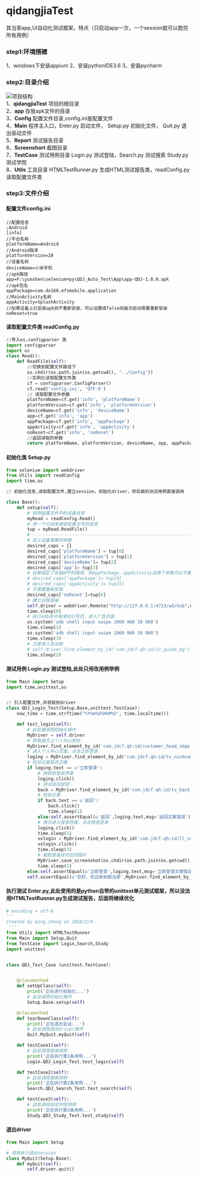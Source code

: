 # qidangjiaTest
其当家app,UI自动化测试框架，特点（只启动app一次，一个session就可以跑完所有用例）
### step1:环境搭建
1、windows下安装appium
2、安装pythonIDE3.6
3、安装pycharm

### step2:目录介绍
![项目结构](https://github.com/ming-zh/qidangjiaTest/blob/master/imgs/dir.jpg)  
1、**qidangjiaTest** 项目的根目录  
2、**app** 存放apk文件的目录  
3、**Config** 配置文件目录,config.ini是配置文件  
4、**Main** 程序主入口，Enter.py 启动文件， Setup.py 初始化文件， Quit.py 退出驱动文件  
5、**Report** 测试报告目录  
6、**Screenshort** 截图目录  
7、**TestCase** 测试用例目录 Login.py 测试登陆，Search.py 测试搜索 Study.py 测试学院  
8、**Utils** 工具目录 HTMLTestRunner.py 生成HTML测试报告类，readConfig.py 读取配置文件类  

### step3:文件介绍
#### 配置文件config.ini
	//配置信息  
	;Android   
	[info]
	//平台名称  
	platformName=Android  
	//Android版本  
	platformVersion=28  
	//设备名称  
	deviceName=小米手机
	//apk路径  
	app=F:\yunshen\selenium+py\QDJ_Auto_Test\App\app-QDJ-1.0.0.apk
	//apk包名  
	appPackage=com.dx168.efsmobile.application
	//MainActivity名称  
	appActivity=SplashActivity
	//如果设备上已安装apk则不重新安装，可以设置成false则每次启动需要重新安装  
	noReset=true
#### 读取配置文件类 readConfig.py
```python  
//导入os,configparser 类
import configparser
import os      
class Read():  
	def ReadFile(self):  
		//切换到配置文件路径下    
		os.chdir(os.path.join(os.getcwd(), "../Config"))  
		//实例化读取配置文件类    
		cf = configparser.ConfigParser()   
		cf.read('config.ini', 'UTF-8')  
		// 读取配置文件参数    
		platformName=cf.get('info', 'platformName')  
		platformVersion=cf.get('info', 'platformVersion')  
		deviceName=cf.get('info', 'deviceName')  
		app=cf.get('info', 'app')  
		appPackage=cf.get('info', 'appPackage')  
		appActivity=cf.get('info', 'appActivity')  
		noReset=cf.get('info', 'noReset')  
		//返回读取的参数    
		return platformName, platformVersion, deviceName, app, appPackage, appActivity, noReset  
```  
#### 初始化类 Setup.py
```python
from selenium import webdriver
from Utils import readConfig
import time,os

// 初始化信息,读取配置文件,建立session，初始化driver，供后面的测试用例直接调用

class Base():
    def setup(self):
        # 调用配置文件中的设备信息
        myRead = readConfig.Read()
        # 用一个元组来接收配置文件的信息
        tup = myRead.ReadFile()
        # ---------------------------------------------------------------------------------------------------------------
        # 定义设备需要的参数
        desired_caps = {}
        desired_caps['platformName'] = tup[0]
        desired_caps['platformVersion'] = tup[1]
        desired_caps['deviceName']= tup[2]
        desired_caps['app']= tup[3]
        # 如果指定了安装APP的路径，则appPackage，appActivity这两个参数可以不要
        # desired_caps['appPackage']= tup[4]
        # desired_caps['appActivity']= tup[5]
        # 不需要重新安装
        desired_caps['noReset']=tup[6]
        # 建立远程连接
        self.driver = webdriver.Remote("http://127.0.0.1:4723/wd/hub",desired_caps)
        time.sleep(8)
        # 执行adb命令来滑动引导页，进入广告页面
        os.system('adb shell input swipe 1060 960 10 960')
        time.sleep(1)
        os.system('adb shell input swipe 1060 960 10 960')
        time.sleep(3)
        # 立即进入其当家
        # self.driver.find_element_by_id('com.jdcf.qh:id/iv_guide_bg').click()
        time.sleep(2)
```  
#### 测试用例 Login.py 测试登陆,此处只用改用例举例  
```python
from Main import Setup
import time,unittest,os


// 引入配置文件,并获取到driver
class QDJ_Login_Test(Setup.Base,unittest.TestCase):
    now_time = time.strftime("%Y%m%d%H%M%S", time.localtime())

    def test_login(self):
        # 此处要调用初始化操作
        MyDriver = self.driver
        # 获取首页上个人中心图标
        MyDriver.find_element_by_id('com.jdcf.qh:id/customer_head_imge').click()
        # 进入个人中心页面，点击立即登录
        loging = MyDriver.find_element_by_id('com.jdcf.qh:id/tv_nickname')
        # 检验文案是否正确
        if loging.text == u'立即登录':
            # 跳转到登录界面
            loging.click()
            # 测试返回按钮
            back = MyDriver.find_element_by_id('com.jdcf.qh:id/tv_back')
            # 检验文案
            if back.text == u'返回':
                back.click()
                time.sleep(1)
            else:self.assertEqual(u'返回',loging.text,msg='返回文案错误')
            # 再次进入登录界面，点击微信登录
            loging.click()
            time.sleep(1)
            vxlogin = MyDriver.find_element_by_id('com.jdcf.qh:id/ll_vx_login')
            vxlogin.click()
            time.sleep(3)
            # 截取登录成功后的图片
            MyDriver.save_screenshot(os.chdir(os.path.join(os.getcwd(), '../Screenshort'))+'Login_'+QDJ_Login_Test.now_time+'.png')
            time.sleep(1)
        else:self.assertEqual(u'立即登录',loging.text,msg='立即登录文案错误')
        self.assertEqual(u'您好，欢迎来到期当家',MyDriver.find_element_by_id('com.jdcf.qh:id/tv_login_tips').text,msg='登录失败')	
```

#### 执行测试 Enter.py,此处使用的是python自带的unittest单元测试框架，所以没法用HTMLTestRunner.py生成测试报告，后面将继续优化
```python  
# encoding = utf-8
'''
Created by ming.zheng on 2018/2/9.
 '''
from Utils import HTMLTestRunner
from Main import Setup,Quit
from TestCase import Login,Search,Study
import unittest


class QDJ_Test_Case (unittest.TestCase):


    @classmethod
    def setUpClass(self):
        print('正在进行初始化...')
        # 此处调用初始化操作
        Setup.Base.setup(self)

    @classmethod
    def tearDownClass(self):
        print('正在退出会话...')
        # 此处调用退出driver操作
        Quit.MyQuit.myQuit(self)

    def testCase1(self):
        # 此处调用登录用例
        print('正在执行第1条用例...')
        Login.QDJ_Login_Test.test_login(self)

    def testCase2(self):
        # 此处调用搜索用例
        print('正在执行第2条用例...')
        Search.QDJ_Search_Test.test_search(self)

    def testCase3(self):
        # 此处调用投资学院用例
        print('正在执行第3条用例...')
        Study.QDJ_Study_Test.test_study(self)
```
#### 退出driver 
```python
from Main import Setup

# 用来执行退出session
class MyQuit(Setup.Base):
    def myQuit(self):
        self.driver.quit()
```
